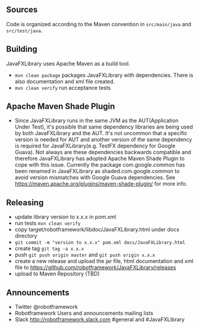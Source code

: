 ## Sources

Code is organized according to the Maven convention in `src/main/java` and `src/test/java`.


## Building

JavaFXLibrary uses Apache Maven as a build tool.

* `mvn clean package` packages JavaFXLibrary with dependencies. There is also documentation and xml file created.
* `mvn clean verify` run acceptance tests

## Apache Maven Shade Plugin

* Since JavaFXLibrary runs in the same JVM as the AUT(Application Under Test), it's possible that same dependency libraries
  are being used by both JavaFXLibrary and the AUT. It's not uncommon that a specific version is needed for AUT and another
  version of the same dependency is required for JavaFXLibrary(e.g. TestFX dependency for Google Guava). Not always are these
  dependencies backwards compatible and therefore JavaFXLibrary has adopted Apache Maven Shade Plugin to cope with this issue.
  Currently the package com.google.common  has been renamed in JavaFXLibrary as shaded.com.google.common to avoid version
  mismatches with Google Guava dependencies.  See https://maven.apache.org/plugins/maven-shade-plugin/ for more info.



## Releasing

* update library version to x.x.x in pom.xml
* run tests ``mvn clean verify``
* copy target/robotframework/libdoc/JavaFXLibrary.html under docs directory
* ``git commit -m "version to x.x.x" pom.xml docs/JavaFXLibrary.html``
* create tag ``git tag -a x.x.x``
* push ``git push origin master`` and ``git push origin x.x.x``
* create a new release and upload the jar file, html documentation and xml file to https://github.com/robotframework/JavaFXLibrary/releases
* upload to Maven Repository (TBD)

## Announcements

* Twitter @robotframework
* Robotframework Users and announcements mailing lists
* Slack http://robotframework.slack.com #general and #JavaFXLibrary

